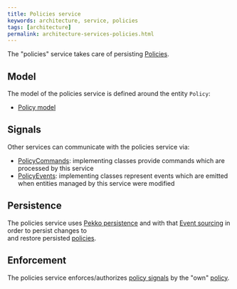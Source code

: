 ```yaml
---
title: Policies service
keywords: architecture, service, policies
tags: [architecture]
permalink: architecture-services-policies.html
---
```


The "policies" service takes care of persisting [Policies](basic-policy.html).

## Model

The model of the policies service is defined around the entity `Policy`:


* [Policy model](https://github.com/eclipse-ditto/ditto/tree/master/policies/model/src/main/java/org/eclipse/ditto/policies/model)

## Signals

Other services can communicate with the policies service via:

* [PolicyCommands](https://github.com/eclipse-ditto/ditto/tree/master/policies/model/src/main/java/org/eclipse/ditto/policies/model/signals/commands/PolicyCommand.java):
  implementing classes provide commands which are processed by this service
* [PolicyEvents](https://github.com/eclipse-ditto/ditto/tree/master/policies/model/src/main/java/org/eclipse/ditto/policies/model/signals/events/PolicyEvent.java):
  implementing classes represent events which are emitted when entities managed by this service were modified

## Persistence

The policies service uses [Pekko persistence](https://pekko.apache.org/docs/pekko/current/persistence.html?language=java) and 
with that [Event sourcing](basic-signals.html#architectural-style) in order to persist changes to  
and restore persisted [policies](basic-policy.html).

## Enforcement

The policies service enforces/authorizes [policy signals](#signals) by the "own" [policy](basic-policy.html).
